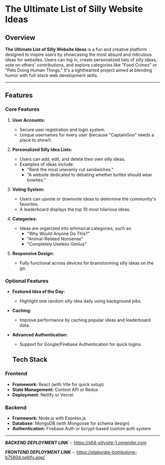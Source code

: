 # The Ultimate List of Silly Website Ideas

## Overview
**The Ultimate List of Silly Website Ideas** is a fun and creative platform designed to inspire users by showcasing the most absurd and ridiculous ideas for websites. Users can log in, create personalized lists of silly ideas, vote on others' contributions, and explore categories like "Food Crimes" or "Pets Doing Human Things." It's a lighthearted project aimed at blending humor with full-stack web development skills.

---

## Features
### Core Features
1. **User Accounts:**
   - Secure user registration and login system.
   - Unique usernames for every user (because "CaptainGoo" needs a place to shine!).

2. **Personalized Silly Idea Lists:**
   - Users can add, edit, and delete their own silly ideas.
   - Examples of ideas include:
     - "Rank the most unevenly cut sandwiches."
     - "A website dedicated to debating whether turtles should wear bowties."

3. **Voting System:**
   - Users can upvote or downvote ideas to determine the community's favorites.
   - A leaderboard displays the top 10 most hilarious ideas.

4. **Categories:**
   - Ideas are organized into whimsical categories, such as:
     - "Why Would Anyone Do This?"
     - "Animal-Related Nonsense"
     - "Completely Useless Genius"

5. **Responsive Design:**
   - Fully functional across devices for brainstorming silly ideas on the go.

### Optional Features
- **Featured Idea of the Day:**
  - Highlight one random silly idea daily using background jobs.
- **Caching:**
  - Improve performance by caching popular ideas and leaderboard data.
- **Advanced Authentication:**
  - Support for Google/Firebase Authentication for quick logins.


  ## Tech Stack
### Frontend
- **Framework:** React (with Vite for quick setup)
- **State Management:** Context API or Redux
- **Deployment:** Netlify or Vercel

### Backend
- **Framework:** Node.js with Express.js
- **Database:** MongoDB (with Mongoose for schema design)
- **Authentication:** Firebase Auth or bcrypt-based custom auth system


---


***BACKEND DEPLOYMENT LINK*** -: https://s64-sillysite-1.onrender.com

***FRONTEND DEPLOYMENT LINK*** -: https://elaborate-bombolone-b7580d.netlify.app/